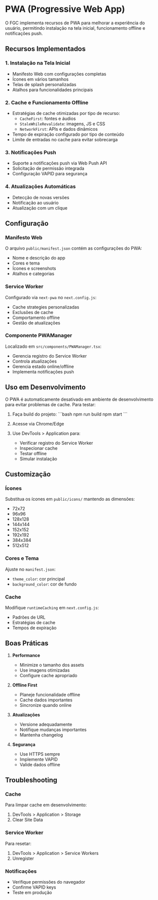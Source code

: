 # PWA (Progressive Web App)

O FGC implementa recursos de PWA para melhorar a experiência do usuário, permitindo instalação na tela inicial, funcionamento offline e notificações push.

## Recursos Implementados

### 1. Instalação na Tela Inicial
- Manifesto Web com configurações completas
- Ícones em vários tamanhos
- Telas de splash personalizadas
- Atalhos para funcionalidades principais

### 2. Cache e Funcionamento Offline
- Estratégias de cache otimizadas por tipo de recurso:
  - `CacheFirst`: fontes e áudios
  - `StaleWhileRevalidate`: imagens, JS e CSS
  - `NetworkFirst`: APIs e dados dinâmicos
- Tempo de expiração configurado por tipo de conteúdo
- Limite de entradas no cache para evitar sobrecarga

### 3. Notificações Push
- Suporte a notificações push via Web Push API
- Solicitação de permissão integrada
- Configuração VAPID para segurança

### 4. Atualizações Automáticas
- Detecção de novas versões
- Notificação ao usuário
- Atualização com um clique

## Configuração

### Manifesto Web
O arquivo `public/manifest.json` contém as configurações do PWA:
- Nome e descrição do app
- Cores e tema
- Ícones e screenshots
- Atalhos e categorias

### Service Worker
Configurado via `next-pwa` no `next.config.js`:
- Cache strategies personalizadas
- Exclusões de cache
- Comportamento offline
- Gestão de atualizações

### Componente PWAManager
Localizado em `src/components/PWAManager.tsx`:
- Gerencia registro do Service Worker
- Controla atualizações
- Gerencia estado online/offline
- Implementa notificações push

## Uso em Desenvolvimento

O PWA é automaticamente desativado em ambiente de desenvolvimento para evitar problemas de cache. Para testar:

1. Faça build do projeto:
\`\`\`bash
npm run build
npm start
\`\`\`

2. Acesse via Chrome/Edge
3. Use DevTools > Application para:
   - Verificar registro do Service Worker
   - Inspecionar cache
   - Testar offline
   - Simular instalação

## Customização

### Ícones
Substitua os ícones em `public/icons/` mantendo as dimensões:
- 72x72
- 96x96
- 128x128
- 144x144
- 152x152
- 192x192
- 384x384
- 512x512

### Cores e Tema
Ajuste no `manifest.json`:
- `theme_color`: cor principal
- `background_color`: cor de fundo

### Cache
Modifique `runtimeCaching` em `next.config.js`:
- Padrões de URL
- Estratégias de cache
- Tempos de expiração

## Boas Práticas

1. **Performance**
   - Minimize o tamanho dos assets
   - Use imagens otimizadas
   - Configure cache apropriado

2. **Offline First**
   - Planeje funcionalidade offline
   - Cache dados importantes
   - Sincronize quando online

3. **Atualizações**
   - Versione adequadamente
   - Notifique mudanças importantes
   - Mantenha changelog

4. **Segurança**
   - Use HTTPS sempre
   - Implemente VAPID
   - Valide dados offline

## Troubleshooting

### Cache
Para limpar cache em desenvolvimento:
1. DevTools > Application > Storage
2. Clear Site Data

### Service Worker
Para resetar:
1. DevTools > Application > Service Workers
2. Unregister

### Notificações
- Verifique permissões do navegador
- Confirme VAPID keys
- Teste em produção
